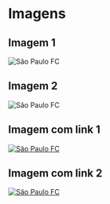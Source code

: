 # Imagens

## Imagem 1

![São Paulo FC](imagens/sãopaulo.jpg)

## Imagem 2

![São Paulo FC][image]

[image]: imagens/sãopaulo.jpg

## Imagem com link 1

[![São Paulo FC](imagens/sãopaulo.jpg)](http://www.saopaulofc.net/noticias/noticias/marketing/2020/4/9/banco-inter-e-sao-paulo-futebol-clube-anunciam-renovacao)

## Imagem com link 2

[![São Paulo FC][image-Thumbs]][image-url]

[image-Thumbs]: imagens/sãopaulo.jpg
[image-url]: http://www.saopaulofc.net/noticias/noticias/marketing/2020/4/9/banco-inter-e-sao-paulo-futebol-clube-anunciam-renovacao